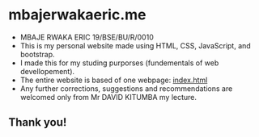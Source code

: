 # mbajerwakaeric.me
- MBAJE RWAKA ERIC 19/BSE/BU/R/0010
- This is my personal website made using HTML, CSS, JavaScript, and bootstrap.
- I made this for my studing purporses (fundementals of web devellopement).
- The entire website is based of one webpage: [index.html](index.html)
- Any further corrections, suggestions and recommendations are welcomed only from Mr DAVID KITUMBA my lecture.

## Thank you!
